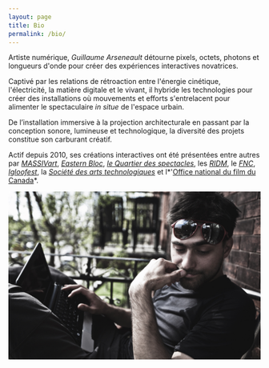 ```yaml
---
layout: page
title: Bio
permalink: /bio/
---
```

Artiste numérique, *Guillaume Arseneault* détourne pixels, octets, photons et longueurs d'onde pour créer des expériences interactives novatrices.

Captivé par les relations de rétroaction entre l'énergie cinétique, l'électricité, la matière digitale et le vivant, il hybride les technologies pour créer des installations où mouvements et efforts s'entrelacent pour alimenter le spectaculaire *in situe* de l'espace urbain.

De l’installation immersive à la projection architecturale en passant par la conception sonore, lumineuse et technologique, la diversité des projets constitue son carburant créatif.

Actif depuis 2010,  ses créations interactives ont été présentées entre autres par *[MASSIVart](http://massivart.ca)*,  *[Eastern Bloc](http://www.easternbloc.ca)*, *[le Quartier des spectacles](http://www.quartierdesspectacles.com/fr/)*, les *[RIDM](http://www.ridm.qc.ca/fr)*, le *[FNC](http://www.nouveaucinema.ca/#/)*, *[Igloofest](http://igloofest.ca)*, la *[Société des arts technologiques](http://sat.qc.ca)* et l*'[Office national du film du Canada](https://www.onf.ca)*.


![](../assets/img/gllmPatio.jpg)
